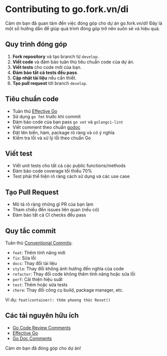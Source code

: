 # Contributing to go.fork.vn/di

Cảm ơn bạn đã quan tâm đến việc đóng góp cho dự án go.fork.vn/di! Đây là một số hướng dẫn để giúp quá trình đóng góp trở nên suôn sẻ và hiệu quả.

## Quy trình đóng góp

1. **Fork repository** và tạo branch từ `develop`.
2. **Viết code** và đảm bảo tuân thủ tiêu chuẩn code của dự án.
3. **Viết tests** cho code mới của bạn.
4. **Đảm bảo tất cả tests đều pass**.
5. **Cập nhật tài liệu** nếu cần thiết.
6. **Tạo pull request** tới branch `develop`.

## Tiêu chuẩn code

- Tuân thủ [Effective Go](https://golang.org/doc/effective_go.html)
- Sử dụng `go fmt` trước khi commit
- Đảm bảo code của bạn pass `go vet` và `golangci-lint`
- Viết comment theo chuẩn [godoc](https://blog.golang.org/godoc-documenting-go-code)
- Đặt tên biến, hàm, package rõ ràng và có ý nghĩa
- Kiểm tra lỗi và xử lý lỗi theo chuẩn Go

## Viết test

- Viết unit tests cho tất cả các public functions/methods
- Đảm bảo code coverage tối thiểu 70%
- Test phải thể hiện rõ ràng cách sử dụng và các use case

## Tạo Pull Request

- Mô tả rõ ràng những gì PR của bạn làm
- Tham chiếu đến issues liên quan (nếu có)
- Đảm bảo tất cả CI checks đều pass

## Quy tắc commit

Tuân thủ [Conventional Commits](https://www.conventionalcommits.org/):

- `feat`: Thêm tính năng mới
- `fix`: Sửa lỗi
- `docs`: Thay đổi tài liệu
- `style`: Thay đổi không ảnh hưởng đến nghĩa của code
- `refactor`: Thay đổi code không thêm tính năng hoặc sửa lỗi
- `perf`: Cải thiện hiệu suất
- `test`: Thêm hoặc sửa tests
- `chore`: Thay đổi công cụ build, package manager, etc.

Ví dụ: `feat(container): thêm phương thức Reset()`

## Các tài nguyên hữu ích

- [Go Code Review Comments](https://github.com/golang/go/wiki/CodeReviewComments)
- [Effective Go](https://golang.org/doc/effective_go.html)
- [Go Doc Comments](https://tip.golang.org/doc/comment)

Cảm ơn bạn đã đóng góp cho dự án!
